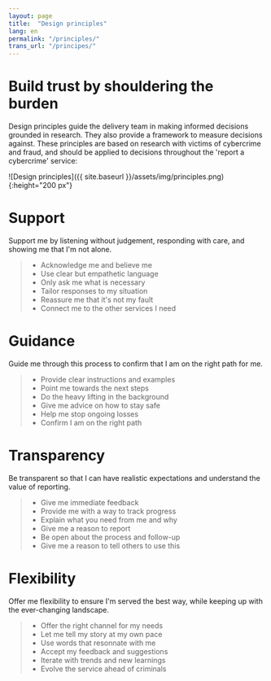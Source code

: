 ```yaml
---
layout: page
title:  "Design principles"
lang: en
permalink: "/principles/"
trans_url: "/principes/"
---
```


# Build trust by shouldering the burden

Design principles guide the delivery team in making informed decisions grounded in research. They also provide a framework to measure decisions against. These principles are based on research with victims of cybercrime and fraud, and should be applied to decisions throughout the 'report a cybercrime' service:

![Design principles]({{ site.baseurl }}/assets/img/principles.png){:height="200 px"}

# Support

Support me by listening without judgement, responding with care, and showing me that I'm not alone.
 
  >  * Acknowledge me and believe me
  >  * Use clear but empathetic language
  >  * Only ask me what is necessary
  >  * Tailor responses to my situation
  >  * Reassure me that it's not my fault
  >  * Connect me to the other services I need

# Guidance

Guide me through this process to confirm that I am on the right path for me.
 
  >  * Provide clear instructions and examples
  >  * Point me towards the next steps
  >  * Do the heavy lifting in the background
  >  * Give me advice on how to stay safe
  >  * Help me stop ongoing losses
  >  * Confirm I am on the right path

# Transparency

Be transparent so that I can have realistic expectations and understand the value of reporting.
 
  >  * Give me immediate feedback
  >  * Provide me with a way to track progress
  >  * Explain what you need from me and why
  >  * Give me a reason to report
  >  * Be open about the process and follow-up
  >  * Give me a reason to tell others to use this

# Flexibility

Offer me flexibility to ensure I'm served the best way, while keeping up with the ever-changing landscape.
 
  >  * Offer the right channel for my needs
  >  * Let me tell my story at my own pace
  >  * Use words that resonnate with me
  >  * Accept my feedback and suggestions
  >  * Iterate with trends and new learnings
  >  * Evolve the service ahead of criminals
